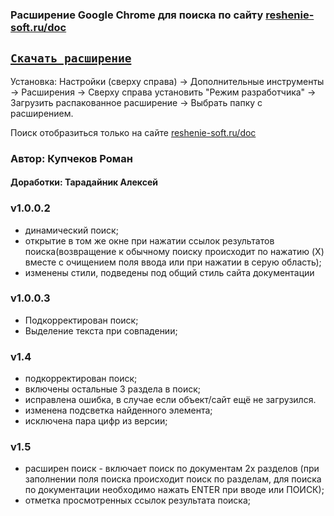 ### Расширение Google Chrome для поиска по сайту [reshenie-soft.ru/doc](https://reshenie-soft.ru/doc/)

## [`Скачать расширение`](https://github.com/Polovinalam/reshenieSearchAddon/archive/refs/heads/master.zip "DOWNLOAD ZIP") 

Установка: Настройки (сверху справа) -> Дополнительные инструменты -> Расширения -> Сверху справа установить "Режим разработчика" -> Загрузить распакованное расширение -> Выбрать папку с расширением.

Поиск отобразиться только на сайте [reshenie-soft.ru/doc](https://reshenie-soft.ru/doc/)

### Автор: Купчеков Роман

#### Доработки: Тарадайник Алексей

### v1.0.0.2

- динамический поиск;
- открытие в том же окне при нажатии ссылок результатов поиска(возвращение к обычному поиску происходит по нажатию (X) вместе с очищением поля ввода или при нажатии в серую область);
- изменены стили, подведены под общий стиль сайта документации


### v1.0.0.3

- Подкорректирован поиск;
- Выделение текста при совпадении;

### v1.4

- подкорректирован поиск;
- включены остальные 3 раздела в поиск;
- исправлена ошибка, в случае если объект/сайт ещё не загрузился.
- изменена подсветка найденного элемента;
- исключена пара цифр из версии;

### v1.5
- расширен поиск - включает поиск по документам 2х разделов
(при заполнении поля поиска происходит поиск по разделам, для поиска по документации необходимо нажать ENTER при вводе или ПОИСК);
- отметка просмотренных ссылок результата поиска;